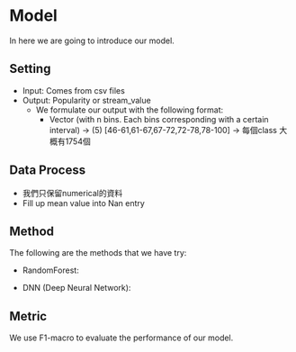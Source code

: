# Model
In here we are going to introduce our model.
## Setting
* Input: Comes from csv files
* Output:  Popularity or stream_value
    * We formulate our output with the following format:
        * Vector (with n bins. Each bins corresponding with a certain interval) -> (5)
        [46-61,61-67,67-72,72-78,78-100] -> 每個class 大概有1754個
## Data Process
* 我們只保留numerical的資料
* Fill up mean value into Nan entry

## Method
The following are the methods that we have try:
* RandomForest:

* DNN (Deep Neural Network):

## Metric
We use F1-macro to evaluate the performance of our model.

